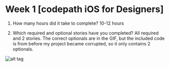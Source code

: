 # Week 1 [codepath iOS for Designers]

1. How many hours did it take to complete?
10-12 hours
	
2. Which required and optional stories have you completed?
All required and 2 stories. The correct optionals are in the GIF, but the included code is from before my project became corrupted, so it only contains 2 optionals.

![alt tag](//assignment1.gif)


